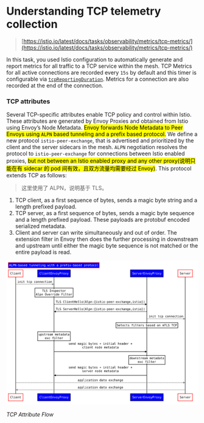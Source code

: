 # Understanding TCP telemetry collection

> [https://istio.io/latest/docs/tasks/observability/metrics/tcp-metrics/](https://istio.io/latest/docs/tasks/observability/metrics/tcp-metrics/)

In this task, you used Istio configuration to automatically generate and report metrics for all traffic to a TCP service within the mesh. TCP Metrics for all active connections are recorded every `15s` by default and this timer is configurable via [`tcpReportingDuration`](https://istio.io/latest/docs/reference/config/proxy_extensions/stats/#PluginConfig). Metrics for a connection are also recorded at the end of the connection.

### TCP attributes

Several TCP-specific attributes enable TCP policy and control within Istio. These attributes are generated by Envoy Proxies and obtained from Istio using Envoy’s Node Metadata. <mark>Envoy forwards Node Metadata to Peer Envoys using `ALPN` based tunneling and a prefix based protocol.</mark> We define a new protocol `istio-peer-exchange`, that is advertised and prioritized by the client and the server sidecars in the mesh. `ALPN` negotiation resolves the protocol to `istio-peer-exchange` for connections between Istio enabled proxies, <mark>but not between an Istio enabled proxy and any other proxy(说明只能在有 sidecar 的 pod 间有效，且双方流量均需要经过 Envoy)</mark>. This protocol extends TCP as follows:

> 这里使用了 ALPN，说明基于 TLS。

1. TCP client, as a first sequence of bytes, sends a magic byte string and a length prefixed payload.
2. TCP server, as a first sequence of bytes, sends a magic byte sequence and a length prefixed payload. These payloads are protobuf encoded serialized metadata.
3. Client and server can write simultaneously and out of order. The extension filter in Envoy then does the further processing in downstream and upstream until either the magic byte sequence is not matched or the entire payload is read.

![alpn-based-tunneling-protocol](tcp-metrics.assets/alpn-based-tunneling-protocol-16673578845372.svg)

_TCP Attribute Flow_





